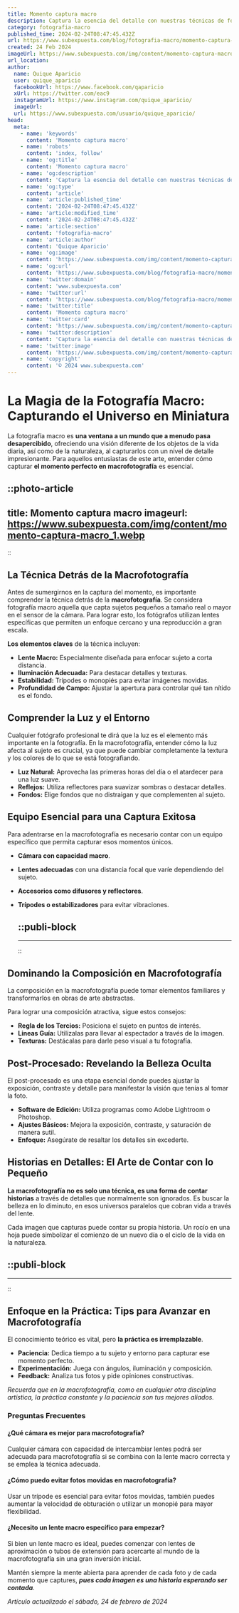 ```yaml
---
title: Momento captura macro
description: Captura la esencia del detalle con nuestras técnicas de fotografía macro. Consejos e inspiración para inmortalizar lo diminuto.
category: fotografia-macro
published_time: 2024-02-24T08:47:45.432Z
url: https://www.subexpuesta.com/blog/fotografia-macro/momento-captura-macro
created: 24 Feb 2024
imageUrl: https://www.subexpuesta.com/img/content/momento-captura-macro_1.webp
url_location:
author:
  name: Quique Aparicio
  user: quique_aparicio
  facebookUrl: https://www.facebook.com/qaparicio
  xUrl: https://twitter.com/eac9
  instagramUrl: https://www.instagram.com/quique_aparicio/
  imageUrl: 
  url: https://www.subexpuesta.com/usuario/quique_aparicio/
head:
  meta:
    - name: 'keywords'
      content: 'Momento captura macro'
    - name: 'robots'
      content: 'index, follow'
    - name: 'og:title'
      content: 'Momento captura macro'
    - name: 'og:description'
      content: 'Captura la esencia del detalle con nuestras técnicas de fotografía macro. Consejos e inspiración para inmortalizar lo diminuto.'
    - name: 'og:type'
      content: 'article'
    - name: 'article:published_time'
      content: '2024-02-24T08:47:45.432Z'
    - name: 'article:modified_time'
      content: '2024-02-24T08:47:45.432Z'
    - name: 'article:section'
      content: 'fotografia-macro'
    - name: 'article:author'
      content: 'Quique Aparicio'
    - name: 'og:image'
      content: 'https://www.subexpuesta.com/img/content/momento-captura-macro_1.webp'
    - name: 'og:url'
      content: 'https://www.subexpuesta.com/blog/fotografia-macro/momento-captura-macro'
    - name: 'twitter:domain'
      content: 'www.subexpuesta.com'
    - name: 'twitter:url'
      content: 'https://www.subexpuesta.com/blog/fotografia-macro/momento-captura-macro'
    - name: 'twitter:title'
      content: 'Momento captura macro'
    - name: 'twitter:card'
      content: 'https://www.subexpuesta.com/img/content/momento-captura-macro_1.webp'
    - name: 'twitter:description'
      content: 'Captura la esencia del detalle con nuestras técnicas de fotografía macro. Consejos e inspiración para inmortalizar lo diminuto.'
    - name: 'twitter:image'
      content: 'https://www.subexpuesta.com/img/content/momento-captura-macro_1.webp'
    - name: 'copyright'
      content: '© 2024 www.subexpuesta.com'
---
```

# La Magia de la Fotografía Macro: Capturando el Universo en Miniatura

La fotografía macro es **una ventana a un mundo que a menudo pasa desapercibido**, ofreciendo una visión diferente de los objetos de la vida diaria, así como de la naturaleza, al capturarlos con un nivel de detalle impresionante. Para aquellos entusiastas de este arte, entender cómo capturar **el momento perfecto en macrofotografía** es esencial.


::photo-article
---
title: Momento captura macro
imageurl: https://www.subexpuesta.com/img/content/momento-captura-macro_1.webp
---
::


## La Técnica Detrás de la Macrofotografía

Antes de sumergirnos en la captura del momento, es importante comprender la técnica detrás de la **macrofotografía**. Se considera fotografía macro aquella que capta sujetos pequeños a tamaño real o mayor en el sensor de la cámara. Para lograr esto, los fotógrafos utilizan lentes específicas que permiten un enfoque cercano y una reproducción a gran escala.

**Los elementos claves** de la técnica incluyen:

- **Lente Macro:** Especialmente diseñada para enfocar sujeto a corta distancia.
- **Iluminación Adecuada:** Para destacar detalles y texturas.
- **Estabilidad:** Trípodes o monopiés para evitar imágenes movidas.
- **Profundidad de Campo:** Ajustar la apertura para controlar qué tan nítido es el fondo.

## Comprender la Luz y el Entorno

Cualquier fotógrafo profesional te dirá que la luz es el elemento más importante en la fotografía. En la macrofotografía, entender cómo la luz afecta al sujeto es crucial, ya que puede cambiar completamente la textura y los colores de lo que se está fotografiando.

- **Luz Natural:** Aprovecha las primeras horas del día o el atardecer para una luz suave.
- **Reflejos:** Utiliza reflectores para suavizar sombras o destacar detalles.
- **Fondos:** Elige fondos que no distraigan y que complementen al sujeto.

## Equipo Esencial para una Captura Exitosa

Para adentrarse en la macrofotografía es necesario contar con un equipo específico que permita capturar esos momentos únicos.

- **Cámara con capacidad macro**.
- **Lentes adecuadas** con una distancia focal que varíe dependiendo del sujeto.
- **Accesorios como difusores y reflectores**.
- **Trípodes o estabilizadores** para evitar vibraciones.


  ::publi-block
  ---
  ---
  ::
  
  
## Dominando la Composición en Macrofotografía

La composición en la macrofotografía puede tomar elementos familiares y transformarlos en obras de arte abstractas.

Para lograr una composición atractiva, sigue estos consejos:

- **Regla de los Tercios:** Posiciona el sujeto en puntos de interés.
- **Lineas Guía:** Utilízalas para llevar al espectador a través de la imagen.
- **Texturas:** Destácalas para darle peso visual a tu fotografía.

## Post-Procesado: Revelando la Belleza Oculta

El post-procesado es una etapa esencial donde puedes ajustar la exposición, contraste y detalle para manifestar la visión que tenías al tomar la foto.

- **Software de Edición:** Utiliza programas como Adobe Lightroom o Photoshop.
- **Ajustes Básicos:** Mejora la exposición, contraste, y saturación de manera sutil.
- **Enfoque:** Asegúrate de resaltar los detalles sin excederte.

## Historias en Detalles: El Arte de Contar con lo Pequeño

**La macrofotografía no es solo una técnica, es una forma de contar historias** a través de detalles que normalmente son ignorados. Es buscar la belleza en lo diminuto, en esos universos paralelos que cobran vida a través del lente.

Cada imagen que capturas puede contar su propia historia. Un rocío en una hoja puede simbolizar el comienzo de un nuevo día o el ciclo de la vida en la naturaleza.


  ::publi-block
  ---
  ---
  ::
  
  
## Enfoque en la Práctica: Tips para Avanzar en Macrofotografía

El conocimiento teórico es vital, pero **la práctica es irremplazable**.

- **Paciencia:** Dedica tiempo a tu sujeto y entorno para capturar ese momento perfecto.
- **Experimentación:** Juega con ángulos, iluminación y composición.
- **Feedback:** Analiza tus fotos y pide opiniones constructivas.

*Recuerda que en la macrofotografía, como en cualquier otra disciplina artística, la práctica constante y la paciencia son tus mejores aliados.*

### Preguntas Frecuentes

#### ¿Qué cámara es mejor para macrofotografía?
Cualquier cámara con capacidad de intercambiar lentes podrá ser adecuada para macrofotografía si se combina con la lente macro correcta y se emplea la técnica adecuada.

#### ¿Cómo puedo evitar fotos movidas en macrofotografía?
Usar un trípode es esencial para evitar fotos movidas, también puedes aumentar la velocidad de obturación o utilizar un monopié para mayor flexibilidad.

#### ¿Necesito un lente macro específico para empezar?
Si bien un lente macro es ideal, puedes comenzar con lentes de aproximación o tubos de extensión para acercarte al mundo de la macrofotografía sin una gran inversión inicial. 

Mantén siempre la mente abierta para aprender de cada foto y de cada momento que captures, ***pues cada imagen es una historia esperando ser contada***.

_Artículo actualizado el sábado, 24 de febrero de 2024_